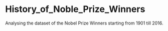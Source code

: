 # History_of_Noble_Prize_Winners
Analysing the dataset of the Nobel Prize Winners starting from 1901 till 2016.
